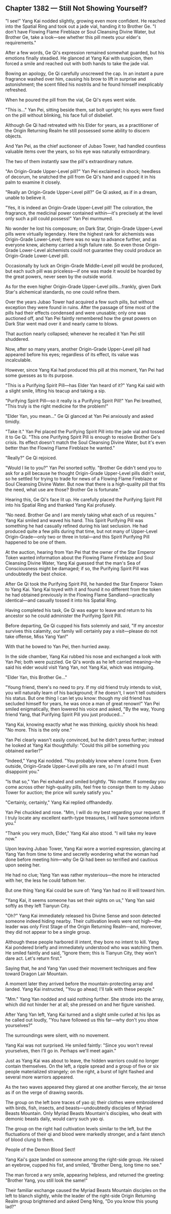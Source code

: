 ## Chapter 1382 — Still Not Showing Yourself?

"I see!" Yang Kai nodded slightly, growing even more confident. He reached into the Spatial Ring and took out a jade vial, handing it to Brother Ge. "I don't have Flowing Flame Fireblaze or Soul Cleansing Divine Water, but Brother Ge, take a look—see whether this pill meets your elder's requirements."

After a few words, Ge Qi's expression remained somewhat guarded, but his emotions finally steadied. He glanced at Yang Kai with suspicion, then forced a smile and reached out with both hands to take the jade vial.

Bowing an apology, Ge Qi carefully unscrewed the cap. In an instant a pure fragrance washed over him, causing his brow to lift in surprise and astonishment; the scent filled his nostrils and he found himself inexplicably refreshed.

When he poured the pill from the vial, Ge Qi's eyes went wide.

"This is..." Yan Pei, sitting beside them, sat bolt upright; his eyes were fixed on the pill without blinking, his face full of disbelief.

Although Ge Qi had retreated with his Elder for years, as a practitioner of the Origin Returning Realm he still possessed some ability to discern objects.

And Yan Pei, as the chief auctioneer of Jubao Tower, had handled countless valuable items over the years, so his eye was naturally extraordinary.

The two of them instantly saw the pill's extraordinary nature.

"An Origin-Grade Upper-Level pill?" Yan Pei exclaimed in shock; heedless of decorum, he snatched the pill from Ge Qi's hand and cupped it in his palm to examine it closely.

"Really an Origin-Grade Upper-Level pill?" Ge Qi asked, as if in a dream, unable to believe it.

"Yes, it is indeed an Origin-Grade Upper-Level pill! The coloration, the fragrance, the medicinal power contained within—it's precisely at the level only such a pill could possess!" Yan Pei murmured.

No wonder he lost his composure; on Dark Star, Origin-Grade Upper-Level pills were virtually legendary. Here the highest rank for alchemists was Origin-Grade Lower-Level; there was no way to advance further, and as everyone knew, alchemy carried a high failure rate. So even those Origin-Grade Lower-Level alchemists could not guarantee they could produce an Origin-Grade Lower-Level pill.

Occasionally by luck an Origin-Grade Middle-Level pill would be produced, but each such pill was priceless—if one was made it would be hoarded by the great powers, never seen by the outside world.

As for the even higher Origin-Grade Upper-Level pills...frankly, given Dark Star's alchemical standards, no one could refine them.

Over the years Jubao Tower had acquired a few such pills, but without exception they were found in ruins. After the passage of time most of the pills had their effects condensed and were unusable; only one was auctioned off, and Yan Pei faintly remembered how the great powers on Dark Star went mad over it and nearly came to blows.

That auction nearly collapsed; whenever he recalled it Yan Pei still shuddered.

Now, after so many years, another Origin-Grade Upper-Level pill had appeared before his eyes; regardless of its effect, its value was incalculable.

However, since Yang Kai had produced this pill at this moment, Yan Pei had some guesses as to its purpose.

"This is a Purifying Spirit Pill—has Elder Yan heard of it?" Yang Kai said with a slight smile, lifting his teacup and taking a sip.

"Purifying Spirit Pill—so it really is a Purifying Spirit Pill!" Yan Pei breathed, "This truly is the right medicine for the problem!"

"Elder Yan, you mean..." Ge Qi glanced at Yan Pei anxiously and asked timidly.

"Take it." Yan Pei placed the Purifying Spirit Pill into the jade vial and tossed it to Ge Qi. "This one Purifying Spirit Pill is enough to resolve Brother Ge's crisis. Its effect doesn't match the Soul Cleansing Divine Water, but it's even better than the Flowing Flame Fireblaze he wanted."

"Really?" Ge Qi rejoiced.

"Would I lie to you?" Yan Pei snorted softly. "Brother Ge didn't send you to ask for a pill because he thought Origin-Grade Upper-Level pills didn't exist, so he settled for trying to trade for news of a Flowing Flame Fireblaze or Soul Cleansing Divine Water. But now that there is a high-quality pill that fits the need, what use are those? Brother Ge is fortunate."

Hearing this, Ge Qi's face lit up. He carefully placed the Purifying Spirit Pill into his Spatial Ring and thanked Yang Kai profusely.

“No need. Brother Ge and I are merely taking what each of us requires.” Yang Kai smiled and waved his hand. This Spirit Purifying Pill was something he had casually refined during his last seclusion. He had produced quite a few pills during that time, but not many of Upper-Level Origin-Grade—only two or three in total—and this Spirit Purifying Pill happened to be one of them.

At the auction, hearing from Yan Pei that the owner of the Star Emperor Token wanted information about the Flowing Flame Fireblaze and Soul Cleansing Divine Water, Yang Kai guessed that the man's Sea of Consciousness might be damaged; if so, the Purifying Spirit Pill was undoubtedly the best choice.

After Ge Qi took the Purifying Spirit Pill, he handed the Star Emperor Token to Yang Kai. Yang Kai toyed with it and found it no different from the token he had obtained previously in the Flowing Flame Sandland—practically identical—and casually tossed it into his Spatial Ring.

Having completed his task, Ge Qi was eager to leave and return to his ancestor so he could administer the Purifying Spirit Pill.

Before departing, Ge Qi cupped his fists solemnly and said, "If my ancestor survives this calamity, our family will certainly pay a visit—please do not take offense, Miss Yang Yan!"

With that he bowed to Yan Pei, then hurried away.

In the side chamber, Yang Kai rubbed his nose and exchanged a look with Yan Pei; both were puzzled. Ge Qi's words as he left carried meaning—he said his elder would visit Yang Yan, not Yang Kai, which was intriguing.

"Elder Yan, this Brother Ge..."

"Young friend, there's no need to pry. If my old friend truly intends to visit, you will naturally learn of his background; if he doesn't, I won't tell outsiders his status. But one thing I can let you know: though my old friend has secluded himself for years, he was once a man of great renown!" Yan Pei smiled enigmatically, then lowered his voice and asked, "By the way, Young friend Yang, that Purifying Spirit Pill you just produced..."

Yang Kai, knowing exactly what he was thinking, quickly shook his head: "No more. This is the only one."

Yan Pei clearly wasn't easily convinced, but he didn't press further; instead he looked at Yang Kai thoughtfully: "Could this pill be something you obtained earlier?"

"Indeed," Yang Kai nodded. "You probably know where I come from. Even outside, Origin-Grade Upper-Level pills are rare, so I'm afraid I must disappoint you."

"Is that so," Yan Pei exhaled and smiled brightly. "No matter. If someday you come across other high-quality pills, feel free to consign them to my Jubao Tower for auction; the price will surely satisfy you."

"Certainly, certainly," Yang Kai replied offhandedly.

Yan Pei chuckled and rose. "Mm, I will do my best regarding your request. If I truly locate any excellent earth-type treasures, I will have someone inform you."

"Thank you very much, Elder," Yang Kai also stood. "I will take my leave now."

Upon leaving Jubao Tower, Yang Kai wore a worried expression, glancing at Yang Yan from time to time and secretly wondering what the woman had done before meeting him—why Ge Qi had been so terrified and cautious upon seeing her.

He had no clue; Yang Yan was rather mysterious—the more he interacted with her, the less he could fathom her.

But one thing Yang Kai could be sure of: Yang Yan had no ill will toward him.

"Yang Kai, it seems someone has set their sights on us," Yang Yan said softly as they left Tianyun City.

"Oh?" Yang Kai immediately released his Divine Sense and soon detected someone indeed hiding nearby. Their cultivation levels were not high—the leader was only First Stage of the Origin Returning Realm—and, moreover, they did not appear to be a single group.

Although these people harbored ill intent, they bore no intent to kill. Yang Kai pondered briefly and immediately understood who was watching them. He smiled faintly and said, "Ignore them; this is Tianyun City, they won't dare act. Let's return first."

Saying that, he and Yang Yan used their movement techniques and flew toward Dragon Lair Mountain.

A moment later they arrived before the mountain-protecting array and landed. Yang Kai instructed, "You go ahead; I'll talk with these people."

"Mm." Yang Yan nodded and said nothing further. She strode into the array, which did not hinder her at all; she pressed on and her figure vanished.

After Yang Yan left, Yang Kai turned and a slight smile curled at his lips as he called out loudly, "You have followed us this far—why don't you show yourselves?"

The surroundings were silent, with no movement.

Yang Kai was not surprised. He smiled faintly: "Since you won't reveal yourselves, then I'll go in. Perhaps we'll meet again."

Just as Yang Kai was about to leave, the hidden warriors could no longer contain themselves. On the left, a ripple spread and a group of five or six people materialized strangely; on the right, a burst of light flashed and several more warriors appeared.

As the two waves appeared they glared at one another fiercely, the air tense as if on the verge of drawing swords.

The group on the left bore traces of yao qi; their clothes were embroidered with birds, fish, insects, and beasts—undoubtedly disciples of Myriad Beasts Mountain. Only Myriad Beasts Mountain's disciples, who dealt with demonic beasts daily, would carry such yao qi.

The group on the right had cultivation levels similar to the left, but the fluctuations of their qi and blood were markedly stronger, and a faint stench of blood clung to them.

People of the Demon Blood Sect!

Yang Kai's gaze landed on someone among the right-side group. He raised an eyebrow, cupped his fist, and smiled, "Brother Deng, long time no see."

The man forced a wry smile, appearing helpless, and returned the greeting: "Brother Yang, you still look the same!"

Their familiar exchange caused the Myriad Beasts Mountain disciples on the left to blanch slightly, while the leader of the right-side Origin Returning Realm group brightened and asked Deng Ning, "Do you know this young lad?"